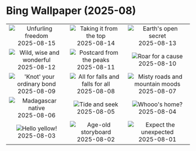 # Bing Wallpaper (2025-08)

|  |  |  |
|:---:|:---:|:---:|
| ![](https://www.bing.com/th?id=OHR.RefFort2025_EN-IN3018612282_400x240.jpg "Unfurling freedom") 2025-08-15 | ![](https://www.bing.com/th?id=OHR.PizNairPeak_EN-IN4426119374_400x240.jpg "Taking it from the top") 2025-08-14 | ![](https://www.bing.com/th?id=OHR.CoronaArch_EN-IN4202353327_400x240.jpg "Earth's open secret") 2025-08-13 |
| ![](https://www.bing.com/th?id=OHR.KenyaElephants_EN-IN4022653136_400x240.jpg "Wild, wise and wonderful") 2025-08-12 | ![](https://www.bing.com/th?id=OHR.SantaMaddalena_EN-IN3855112074_400x240.jpg "Postcard from the peaks") 2025-08-11 | ![](https://www.bing.com/th?id=OHR.LionessKenya_EN-IN3681659136_400x240.jpg "Roar for a cause") 2025-08-10 |
| ![](https://www.bing.com/th?id=OHR.RakhiRice_EN-IN3504050150_400x240.jpg "'Knot' your ordinary bond") 2025-08-09 | ![](https://www.bing.com/th?id=OHR.IguazuArgentina_EN-IN3106576952_400x240.jpg "All for falls and falls for all") 2025-08-08 | ![](https://www.bing.com/th?id=OHR.MalshejGhat_EN-IN3001069579_400x240.jpg "Misty roads and mountain moods") 2025-08-07 |
| ![](https://www.bing.com/th?id=OHR.BabyLemur_EN-IN9896992547_400x240.jpg "Madagascar native") 2025-08-06 | ![](https://www.bing.com/th?id=OHR.CaliforniaTidepool_EN-IN9579127212_400x240.jpg "Tide and seek") 2025-08-05 | ![](https://www.bing.com/th?id=OHR.LaplandOwl_EN-IN9373838176_400x240.jpg "Whooo's home?") 2025-08-04 |
| ![](https://www.bing.com/th?id=OHR.HappySunflower_EN-IN9216040655_400x240.jpg "Hello yellow!") 2025-08-03 | ![](https://www.bing.com/th?id=OHR.FruitaPetroglyphs_EN-IN8959176933_400x240.jpg "Age-old storyboard") 2025-08-02 | ![](https://www.bing.com/th?id=OHR.EdinburghFringe_EN-IN8762749558_400x240.jpg "Expect the unexpected") 2025-08-01 |
